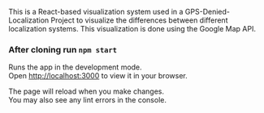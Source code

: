 This is a React-based visualization system used in a GPS-Denied-Localization Project to visualize the differences between different localization systems. This visualization is done using the Google Map API.


### After cloning run `npm start`

Runs the app in the development mode.\
Open [http://localhost:3000](http://localhost:3000) to view it in your browser.

The page will reload when you make changes.\
You may also see any lint errors in the console.

